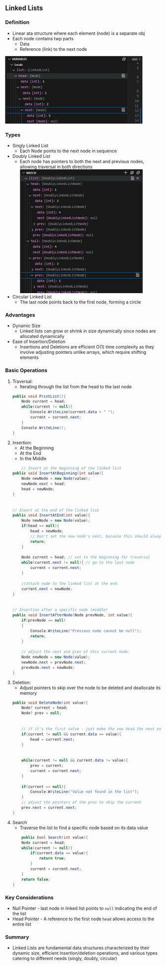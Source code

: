 ## Linked Lists

### Definition
-  Linear ata structure where each element (node) is a separate obj
-  Each node contains twp parts
    - Data 
    - Reference (link) to the next node

![alt text](image.png)

### Types
- Singly Linked List
    * Each Node points to the next node in sequence
- Doubly Linked List
    * Each node has pointers to both the next and previous nodes, allowing traversal in both directions
    ![alt text](image-1.png)
- Circular Linked List
    * The last node points back to the first node, forming a circle

### Advantages
- Dynamic Size
    * Linked lists can grow or shrink in size dynamically since nodes are allocated dynamically
- Ease of Insertion/Deletion
    * Insertions and Deletions are efficient O(1) time complexity as they involve adjusting pointers unlike arrays, which require shifting elements

### Basic Operations
1. Traversal: 
    - Iterating through the list from the head to the last node
    ```cs
    public void PrintList(){
        Node current = head;
        while(current != null){
            Console.WriteLine(current.data + " ");
            current = current.next;
        }
        Console.WriteLine();
    }
    ```
2. Insertion:
    - At the Beginning
    - At the End
    - In the Middle
    ```cs
        // Insert at the beginning of the linked list
    public void InsertAtBeginning(int value){
        Node newNode = new Node(value);
        newNode.next = head;
        head = newNode;
    }


    // Insert at the end of the linked list
    public void InsertAtEnd(int value){
        Node newNode = new Node(value);
        if(head == null){
            head = newNode;
            // Don't set the new node's next, because this should always be null at the end
            return;
        }

        Node current = head; // set to the beginning for traversal
        while(current.next != null){ // go to the last node
            current = current.next;
        }

        //attach node to the linked list at the end.
        current.next = newNode;
    }


    // Insertion after a specific node (middle)
    public void InsertAfterNode(Node prevNode, int value){
        if(prevNode == null)
        {
            Console.WriteLine("Previous node cannot be null");
            return;
        }

        // adjust the next and prev of this current node.
        Node newNode = new Node(value);
        newNode.next = prevNode.next;
        prevNode.next = newNode;
    }
    ```
3. Deletion:
    - Adjust pointers to skip over the node to be deleted and deallocate its memory
    ```cs    
    public void DeleteNode(int value){
        Node? current = head;
        Node? prev = null;


        // if it's the first value - just make the new head the next one
        if(current != null && current.data == value){
            head = current.next;
        }


        while(current != null && current.data != value){
            prev = current;
            current = current.next;
        }

        if(current == null){
            Console.WriteLine("Value not found in the list");
        }
        // adjust the pointers of the prev to skip the current 
        prev.next = current.next;
    }
    ```
4. Search
    - Traverse the list to find a specific node based on its data value
    ```cs
        public bool Search(int value){
        Node current = head;
        while(current != null){
            if(current.data == value){
                return true;
            }
            current = current.next;
        }
        return false;
    }
    ```

### Key Considerations
* Null Pointer - last node in linked list points to `null` indicating the end of the list
* Head Pointer - A reference to the first node `head` allows access to the entire list

### Summary 
* Linked Lists are fundamental data structures characterized by their dynamic size, efficient insertion/deletion operations, and various types catering to different needs (singly, doubly, circular)